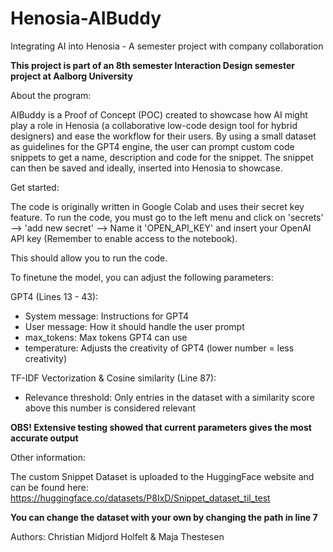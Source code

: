 # Henosia-AIBuddy
Integrating AI into Henosia - A semester project with company collaboration

**This project is part of an 8th semester Interaction Design semester project at Aalborg University**

About the program:

AIBuddy is a Proof of Concept (POC) created to showcase how AI might play a role in Henosia (a collaborative low-code design tool for hybrid designers) and ease the workflow for their users.
By using a small dataset as guidelines for the GPT4 engine, the user can prompt custom code snippets to get a name, description and code for the snippet. The snippet can then be saved and ideally, inserted into Henosia to showcase.


Get started:

The code is originally written in Google Colab and uses their secret key feature. To run the code, you must go to the left menu and click on 'secrets' --> 'add new secret' --> Name it 'OPEN_API_KEY' and insert your OpenAI API key (Remember to enable access to the notebook).

This should allow you to run the code.


To finetune the model, you can adjust the following parameters:

GPT4 (Lines 13 - 43):
- System message: Instructions for GPT4
- User message: How it should handle the user prompt
- max_tokens: Max tokens GPT4 can use
- temperature: Adjusts the creativity of GPT4 (lower number = less creativity)

TF-IDF Vectorization & Cosine similarity (Line 87):
- Relevance threshold: Only entries in the dataset with a similarity score above this number is considered relevant

**OBS! Extensive testing showed that current parameters gives the most accurate output**

Other information:

The custom Snippet Dataset is uploaded to the HuggingFace website and can be found here: https://huggingface.co/datasets/P8IxD/Snippet_dataset_til_test

**You can change the dataset with your own by changing the path in line 7**

Authors:
Christian Midjord Holfelt & Maja Thestesen
